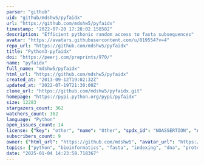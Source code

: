 ```yaml
---
parser: "github"
uid: "github/mdshw5/pyfaidx"
url: "https://github.com/mdshw5/pyfaidx"
timestamp: "2022-07-20 17:28:02.158582"
description: "Efficient pythonic random access to fasta subsequences"
avatar: "https://avatars.githubusercontent.com/u/819554?v=4"
repo_url: "https://github.com/mdshw5/pyfaidx"
title: "Python3-pyfaidx"
doi: "https://peerj.com/preprints/970/"
name: "pyfaidx"
full_name: "mdshw5/pyfaidx"
html_url: "https://github.com/mdshw5/pyfaidx"
created_at: "2013-09-12T19:02:32Z"
updated_at: "2022-07-19T21:30:00Z"
clone_url: "https://github.com/mdshw5/pyfaidx.git"
homepage: "https://pypi.python.org/pypi/pyfaidx"
size: 12283
stargazers_count: 362
watchers_count: 362
language: "Python"
open_issues_count: 14
license: {"key": "other", "name": "Other", "spdx_id": "NOASSERTION", "url": null, "node_id": "MDc6TGljZW5zZTA="}
subscribers_count: 9
owner: {"html_url": "https://github.com/mdshw5", "avatar_url": "https://avatars.githubusercontent.com/u/819554?v=4", "login": "mdshw5", "type": "User"}
topics: ["python", "bioinformatics", "fasta", "indexing", "dna", "protein", "genomics", "bgzf", "samtools"]
date: "2025-01-04 14:23:58.718367"
---
```

